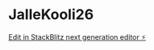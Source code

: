 # JalleKooli26

[Edit in StackBlitz next generation editor ⚡️](https://stackblitz.com/~/github.com/kvartiil/JalleKooli26)